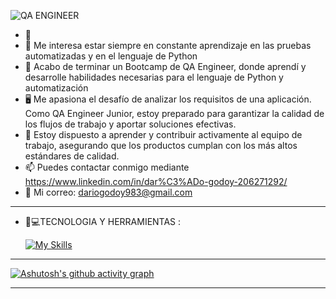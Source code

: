 
![QA ENGINEER](https://github.com/dariogodoy/dariogodoy/assets/160784405/562d445c-a0db-43ea-af68-1950a3a899db)

- 👋 
- 👀 Me interesa estar siempre en constante aprendizaje en las pruebas automatizadas y en el lenguaje de Python
- 🌱 Acabo de terminar un Bootcamp de QA Engineer, donde aprendí y desarrolle habilidades necesarias para el lenguaje de Python y automatización
- 🖥️ Me apasiona el desafío de analizar los requisitos de una aplicación. Como QA Engineer Junior, estoy preparado para garantizar la calidad de los flujos de trabajo y aportar soluciones efectivas.
- 🎇 Estoy dispuesto a aprender y contribuir activamente al equipo de trabajo, asegurando que los productos cumplan con los más altos estándares de calidad.
- 📫 Puedes contactar conmigo mediante https://www.linkedin.com/in/dar%C3%ADo-godoy-206271292/
- 📧 Mi correo: dariogodoy983@gmail.com
________________________________________________________________________________________________________________
- 🧰💻TECNOLOGIA Y HERRAMIENTAS :
  
  [![My Skills](https://skillicons.dev/icons?i=js,html,css,postgres,postman,pycharm,java,github,py,ae)](https://skillicons.dev)

_______________________________________________________________________________________________________________
[![Ashutosh's github activity graph](https://github-readme-activity-graph.vercel.app/graph?username=Ashutosh00710)](https://github.com/ashutosh00710/github-readme-activity-graph)

________________________________________________________________________________________________________________
